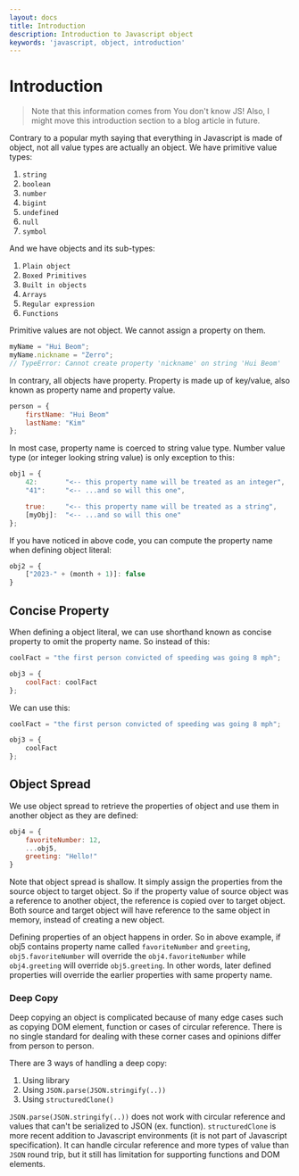 ```yaml
---
layout: docs
title: Introduction
description: Introduction to Javascript object
keywords: 'javascript, object, introduction'
---
```


# Introduction
> Note that this information comes from You don't know JS! Also, I might move this introduction section to a blog article in future.

Contrary to a popular myth saying that everything in Javascript is made of object, not all value types are actually an object. We have primitive value types:

1. `string`
2. `boolean`
3. `number`
4. `bigint`
5. `undefined`
6. `null`
7. `symbol`

And we have objects and its sub-types:

1. `Plain object`
2. `Boxed Primitives`
3. `Built in objects`
4. `Arrays`
5. `Regular expression`
6. `Functions`

Primitive values are not object. We cannot assign a property on them.

```javascript
myName = "Hui Beom";
myName.nickname = "Zerro";
// TypeError: Cannot create property 'nickname' on string 'Hui Beom'
```

In contrary, all objects have property. Property is made up of key/value, also known as property name and property value.

```javascript
person = {
    firstName: "Hui Beom"
    lastName: "Kim"
};
```

In most case, property name is coerced to string value type. Number value type (or integer looking string value) is only exception to this:

```javascript
obj1 = {
    42:       "<-- this property name will be treated as an integer",
    "41":     "<-- ...and so will this one",

    true:     "<-- this property name will be treated as a string",
    [myObj]:  "<-- ...and so will this one"
};
```

If you have noticed in above code, you can compute the property name when defining object literal:

```javascript
obj2 = {
    ["2023-" + (month + 1)]: false
}
```

## Concise Property

When defining a object literal, we can use shorthand known as concise property to omit the property name. So instead of this:

```javascript
coolFact = "the first person convicted of speeding was going 8 mph";

obj3 = {
    coolFact: coolFact
};
```

We can use this:

```javascript
coolFact = "the first person convicted of speeding was going 8 mph";

obj3 = {
    coolFact
};
```

## Object Spread
We use object spread to retrieve the properties of object and use them in another object as they are defined:

```javascript
obj4 = {
    favoriteNumber: 12,
    ...obj5,
    greeting: "Hello!"
}
```

Note that object spread is shallow. It simply assign the properties from the source object to target object. So if the property value of source object was a reference to another object, the reference is copied over to target object. Both source and target object will have reference to the same object in memory, instead of creating a new object.

Defining properties of an object happens in order. So in above example, if obj5 contains property name called `favoriteNumber` and `greeting`, `obj5.favoriteNumber` will override the `obj4.favoriteNumber` while `obj4.greeting` will override `obj5.greeting`. In other words, later defined properties will override the earlier properties with same property name.

### Deep Copy
Deep copying an object is complicated because of many edge cases such as copying DOM element, function or cases of circular reference. There is no single standard for dealing with these corner cases and opinions differ from person to person.

There are 3 ways of handling a deep copy:
1. Using library
2. Using `JSON.parse(JSON.stringify(..))`
3. Using `structuredClone()`

`JSON.parse(JSON.stringify(..))` does not work with circular reference and values that can't be serialized to JSON (ex. function). `structuredClone` is more recent addition to Javascript environments (it is not part of Javascript specification). It can handle circular reference and more types of value than `JSON` round trip, but it still has limitation for supporting functions and DOM elements.